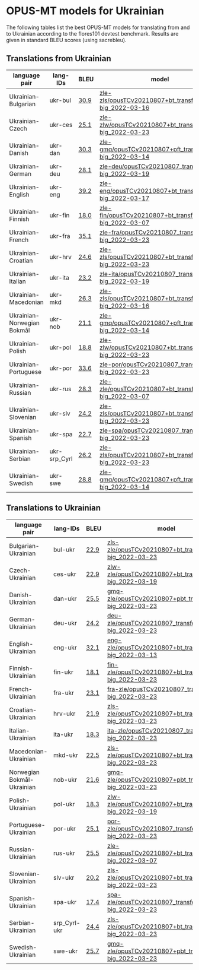 # OPUS-MT models for Ukrainian

The following tables list the best OPUS-MT models for translating from and to Ukrainian according to the flores101 devtest benchmark. Results are given in standard BLEU scores (using sacrebleu).

## Translations from Ukrainian

| language pair | lang-IDs | BLEU | model |
|---------------|----------|------|-------|
| Ukrainian-Bulgarian | ukr-bul | [30.9](https://github.com/Helsinki-NLP/OPUS-MT-train/blob/puhti/scores/ukr-bul/flores101-devtest/bleu-scores.txt) | [zle-zls/opusTCv20210807+bt_transformer-big_2022-03-16](https://object.pouta.csc.fi/Tatoeba-MT-models/zle-zls/opusTCv20210807+bt_transformer-big_2022-03-16.zip) |
| Ukrainian-Czech | ukr-ces | [25.1](https://github.com/Helsinki-NLP/OPUS-MT-train/blob/puhti/scores/ukr-ces/flores101-devtest/bleu-scores.txt) | [zle-zlw/opusTCv20210807+bt_transformer-big_2022-03-23](https://object.pouta.csc.fi/Tatoeba-MT-models/zle-zlw/opusTCv20210807+bt_transformer-big_2022-03-23.zip) |
| Ukrainian-Danish | ukr-dan | [30.3](https://github.com/Helsinki-NLP/OPUS-MT-train/blob/puhti/scores/ukr-dan/flores101-devtest/bleu-scores.txt) | [zle-gmq/opusTCv20210807+pft_transformer-big_2022-03-14](https://object.pouta.csc.fi/Tatoeba-MT-models/zle-gmq/opusTCv20210807+pft_transformer-big_2022-03-14.zip) |
| Ukrainian-German | ukr-deu | [28.1](https://github.com/Helsinki-NLP/OPUS-MT-train/blob/puhti/scores/ukr-deu/flores101-devtest/bleu-scores.txt) | [zle-deu/opusTCv20210807_transformer-big_2022-03-19](https://object.pouta.csc.fi/Tatoeba-MT-models/zle-deu/opusTCv20210807_transformer-big_2022-03-19.zip) |
| Ukrainian-English | ukr-eng | [39.2](https://github.com/Helsinki-NLP/OPUS-MT-train/blob/puhti/scores/ukr-eng/flores101-devtest/bleu-scores.txt) | [zle-eng/opusTCv20210807+bt_transformer-big_2022-03-17](https://object.pouta.csc.fi/Tatoeba-MT-models/zle-eng/opusTCv20210807+bt_transformer-big_2022-03-17.zip) |
| Ukrainian-Finnish | ukr-fin | [18.0](https://github.com/Helsinki-NLP/OPUS-MT-train/blob/puhti/scores/ukr-fin/flores101-devtest/bleu-scores.txt) | [zle-fin/opusTCv20210807+bt_transformer-big_2022-03-07](https://object.pouta.csc.fi/Tatoeba-MT-models/zle-fin/opusTCv20210807+bt_transformer-big_2022-03-07.zip) |
| Ukrainian-French | ukr-fra | [35.1](https://github.com/Helsinki-NLP/OPUS-MT-train/blob/puhti/scores/ukr-fra/flores101-devtest/bleu-scores.txt) | [zle-fra/opusTCv20210807_transformer-big_2022-03-23](https://object.pouta.csc.fi/Tatoeba-MT-models/zle-fra/opusTCv20210807_transformer-big_2022-03-23.zip) |
| Ukrainian-Croatian | ukr-hrv | [24.6](https://github.com/Helsinki-NLP/OPUS-MT-train/blob/puhti/scores/ukr-hrv/flores101-devtest/bleu-scores.txt) | [zle-zls/opusTCv20210807+bt_transformer-big_2022-03-23](https://object.pouta.csc.fi/Tatoeba-MT-models/zle-zls/opusTCv20210807+bt_transformer-big_2022-03-23.zip) |
| Ukrainian-Italian | ukr-ita | [23.2](https://github.com/Helsinki-NLP/OPUS-MT-train/blob/puhti/scores/ukr-ita/flores101-devtest/bleu-scores.txt) | [zle-ita/opusTCv20210807_transformer-big_2022-03-19](https://object.pouta.csc.fi/Tatoeba-MT-models/zle-ita/opusTCv20210807_transformer-big_2022-03-19.zip) |
| Ukrainian-Macedonian | ukr-mkd | [26.3](https://github.com/Helsinki-NLP/OPUS-MT-train/blob/puhti/scores/ukr-mkd/flores101-devtest/bleu-scores.txt) | [zle-zls/opusTCv20210807+bt_transformer-big_2022-03-16](https://object.pouta.csc.fi/Tatoeba-MT-models/zle-zls/opusTCv20210807+bt_transformer-big_2022-03-16.zip) |
| Ukrainian-Norwegian Bokmål | ukr-nob | [21.1](https://github.com/Helsinki-NLP/OPUS-MT-train/blob/puhti/scores/ukr-nob/flores101-devtest/bleu-scores.txt) | [zle-gmq/opusTCv20210807+pft_transformer-big_2022-03-14](https://object.pouta.csc.fi/Tatoeba-MT-models/zle-gmq/opusTCv20210807+pft_transformer-big_2022-03-14.zip) |
| Ukrainian-Polish | ukr-pol | [18.8](https://github.com/Helsinki-NLP/OPUS-MT-train/blob/puhti/scores/ukr-pol/flores101-devtest/bleu-scores.txt) | [zle-zlw/opusTCv20210807+bt_transformer-big_2022-03-23](https://object.pouta.csc.fi/Tatoeba-MT-models/zle-zlw/opusTCv20210807+bt_transformer-big_2022-03-23.zip) |
| Ukrainian-Portuguese | ukr-por | [33.6](https://github.com/Helsinki-NLP/OPUS-MT-train/blob/puhti/scores/ukr-por/flores101-devtest/bleu-scores.txt) | [zle-por/opusTCv20210807_transformer-big_2022-03-23](https://object.pouta.csc.fi/Tatoeba-MT-models/zle-por/opusTCv20210807_transformer-big_2022-03-23.zip) |
| Ukrainian-Russian | ukr-rus | [28.3](https://github.com/Helsinki-NLP/OPUS-MT-train/blob/puhti/scores/ukr-rus/flores101-devtest/bleu-scores.txt) | [zle-zle/opusTCv20210807+bt_transformer-big_2022-03-07](https://object.pouta.csc.fi/Tatoeba-MT-models/zle-zle/opusTCv20210807+bt_transformer-big_2022-03-07.zip) |
| Ukrainian-Slovenian | ukr-slv | [24.2](https://github.com/Helsinki-NLP/OPUS-MT-train/blob/puhti/scores/ukr-slv/flores101-devtest/bleu-scores.txt) | [zle-zls/opusTCv20210807+bt_transformer-big_2022-03-23](https://object.pouta.csc.fi/Tatoeba-MT-models/zle-zls/opusTCv20210807+bt_transformer-big_2022-03-23.zip) |
| Ukrainian-Spanish | ukr-spa | [22.7](https://github.com/Helsinki-NLP/OPUS-MT-train/blob/puhti/scores/ukr-spa/flores101-devtest/bleu-scores.txt) | [zle-spa/opusTCv20210807_transformer-big_2022-03-23](https://object.pouta.csc.fi/Tatoeba-MT-models/zle-spa/opusTCv20210807_transformer-big_2022-03-23.zip) |
| Ukrainian-Serbian | ukr-srp_Cyrl | [26.2](https://github.com/Helsinki-NLP/OPUS-MT-train/blob/puhti/scores/ukr-srp_Cyrl/flores101-devtest/bleu-scores.txt) | [zle-zls/opusTCv20210807+bt_transformer-big_2022-03-23](https://object.pouta.csc.fi/Tatoeba-MT-models/zle-zls/opusTCv20210807+bt_transformer-big_2022-03-23.zip) |
| Ukrainian-Swedish | ukr-swe | [28.8](https://github.com/Helsinki-NLP/OPUS-MT-train/blob/puhti/scores/ukr-swe/flores101-devtest/bleu-scores.txt) | [zle-gmq/opusTCv20210807+pft_transformer-big_2022-03-14](https://object.pouta.csc.fi/Tatoeba-MT-models/zle-gmq/opusTCv20210807+pft_transformer-big_2022-03-14.zip) |

## Translations to Ukrainian

| language pair | lang-IDs | BLEU | model |
|---------------|----------|------|-------|
| Bulgarian-Ukrainian | bul-ukr | [22.9](https://github.com/Helsinki-NLP/OPUS-MT-train/blob/puhti/scores/bul-ukr/flores101-devtest/bleu-scores.txt) | [zls-zle/opusTCv20210807+bt_transformer-big_2022-03-23](https://object.pouta.csc.fi/Tatoeba-MT-models/zls-zle/opusTCv20210807+bt_transformer-big_2022-03-23.zip) |
| Czech-Ukrainian | ces-ukr | [22.9](https://github.com/Helsinki-NLP/OPUS-MT-train/blob/puhti/scores/ces-ukr/flores101-devtest/bleu-scores.txt) | [zlw-zle/opusTCv20210807+bt_transformer-big_2022-03-19](https://object.pouta.csc.fi/Tatoeba-MT-models/zlw-zle/opusTCv20210807+bt_transformer-big_2022-03-19.zip) |
| Danish-Ukrainian | dan-ukr | [25.5](https://github.com/Helsinki-NLP/OPUS-MT-train/blob/puhti/scores/dan-ukr/flores101-devtest/bleu-scores.txt) | [gmq-zle/opusTCv20210807+pbt_transformer-big_2022-03-23](https://object.pouta.csc.fi/Tatoeba-MT-models/gmq-zle/opusTCv20210807+pbt_transformer-big_2022-03-23.zip) |
| German-Ukrainian | deu-ukr | [24.2](https://github.com/Helsinki-NLP/OPUS-MT-train/blob/puhti/scores/deu-ukr/flores101-devtest/bleu-scores.txt) | [deu-zle/opusTCv20210807_transformer-big_2022-03-23](https://object.pouta.csc.fi/Tatoeba-MT-models/deu-zle/opusTCv20210807_transformer-big_2022-03-23.zip) |
| English-Ukrainian | eng-ukr | [32.1](https://github.com/Helsinki-NLP/OPUS-MT-train/blob/puhti/scores/eng-ukr/flores101-devtest/bleu-scores.txt) | [eng-zle/opusTCv20210807+bt_transformer-big_2022-03-13](https://object.pouta.csc.fi/Tatoeba-MT-models/eng-zle/opusTCv20210807+bt_transformer-big_2022-03-13.zip) |
| Finnish-Ukrainian | fin-ukr | [18.1](https://github.com/Helsinki-NLP/OPUS-MT-train/blob/puhti/scores/fin-ukr/flores101-devtest/bleu-scores.txt) | [fin-zle/opusTCv20210807+bt_transformer-big_2022-03-23](https://object.pouta.csc.fi/Tatoeba-MT-models/fin-zle/opusTCv20210807+bt_transformer-big_2022-03-23.zip) |
| French-Ukrainian | fra-ukr | [23.1](https://github.com/Helsinki-NLP/OPUS-MT-train/blob/puhti/scores/fra-ukr/flores101-devtest/bleu-scores.txt) | [fra-zle/opusTCv20210807_transformer-big_2022-03-23](https://object.pouta.csc.fi/Tatoeba-MT-models/fra-zle/opusTCv20210807_transformer-big_2022-03-23.zip) |
| Croatian-Ukrainian | hrv-ukr | [21.9](https://github.com/Helsinki-NLP/OPUS-MT-train/blob/puhti/scores/hrv-ukr/flores101-devtest/bleu-scores.txt) | [zls-zle/opusTCv20210807+bt_transformer-big_2022-03-23](https://object.pouta.csc.fi/Tatoeba-MT-models/zls-zle/opusTCv20210807+bt_transformer-big_2022-03-23.zip) |
| Italian-Ukrainian | ita-ukr | [18.3](https://github.com/Helsinki-NLP/OPUS-MT-train/blob/puhti/scores/ita-ukr/flores101-devtest/bleu-scores.txt) | [ita-zle/opusTCv20210807_transformer-big_2022-03-23](https://object.pouta.csc.fi/Tatoeba-MT-models/ita-zle/opusTCv20210807_transformer-big_2022-03-23.zip) |
| Macedonian-Ukrainian | mkd-ukr | [22.5](https://github.com/Helsinki-NLP/OPUS-MT-train/blob/puhti/scores/mkd-ukr/flores101-devtest/bleu-scores.txt) | [zls-zle/opusTCv20210807+bt_transformer-big_2022-03-23](https://object.pouta.csc.fi/Tatoeba-MT-models/zls-zle/opusTCv20210807+bt_transformer-big_2022-03-23.zip) |
| Norwegian Bokmål-Ukrainian | nob-ukr | [21.6](https://github.com/Helsinki-NLP/OPUS-MT-train/blob/puhti/scores/nob-ukr/flores101-devtest/bleu-scores.txt) | [gmq-zle/opusTCv20210807+pbt_transformer-big_2022-03-23](https://object.pouta.csc.fi/Tatoeba-MT-models/gmq-zle/opusTCv20210807+pbt_transformer-big_2022-03-23.zip) |
| Polish-Ukrainian | pol-ukr | [18.3](https://github.com/Helsinki-NLP/OPUS-MT-train/blob/puhti/scores/pol-ukr/flores101-devtest/bleu-scores.txt) | [zlw-zle/opusTCv20210807+bt_transformer-big_2022-03-19](https://object.pouta.csc.fi/Tatoeba-MT-models/zlw-zle/opusTCv20210807+bt_transformer-big_2022-03-19.zip) |
| Portuguese-Ukrainian | por-ukr | [25.1](https://github.com/Helsinki-NLP/OPUS-MT-train/blob/puhti/scores/por-ukr/flores101-devtest/bleu-scores.txt) | [por-zle/opusTCv20210807_transformer-big_2022-03-23](https://object.pouta.csc.fi/Tatoeba-MT-models/por-zle/opusTCv20210807_transformer-big_2022-03-23.zip) |
| Russian-Ukrainian | rus-ukr | [25.5](https://github.com/Helsinki-NLP/OPUS-MT-train/blob/puhti/scores/rus-ukr/flores101-devtest/bleu-scores.txt) | [zle-zle/opusTCv20210807+bt_transformer-big_2022-03-07](https://object.pouta.csc.fi/Tatoeba-MT-models/zle-zle/opusTCv20210807+bt_transformer-big_2022-03-07.zip) |
| Slovenian-Ukrainian | slv-ukr | [20.2](https://github.com/Helsinki-NLP/OPUS-MT-train/blob/puhti/scores/slv-ukr/flores101-devtest/bleu-scores.txt) | [zls-zle/opusTCv20210807+bt_transformer-big_2022-03-23](https://object.pouta.csc.fi/Tatoeba-MT-models/zls-zle/opusTCv20210807+bt_transformer-big_2022-03-23.zip) |
| Spanish-Ukrainian | spa-ukr | [17.4](https://github.com/Helsinki-NLP/OPUS-MT-train/blob/puhti/scores/spa-ukr/flores101-devtest/bleu-scores.txt) | [spa-zle/opusTCv20210807_transformer-big_2022-03-23](https://object.pouta.csc.fi/Tatoeba-MT-models/spa-zle/opusTCv20210807_transformer-big_2022-03-23.zip) |
| Serbian-Ukrainian | srp_Cyrl-ukr | [24.4](https://github.com/Helsinki-NLP/OPUS-MT-train/blob/puhti/scores/srp_Cyrl-ukr/flores101-devtest/bleu-scores.txt) | [zls-zle/opusTCv20210807+bt_transformer-big_2022-03-23](https://object.pouta.csc.fi/Tatoeba-MT-models/zls-zle/opusTCv20210807+bt_transformer-big_2022-03-23.zip) |
| Swedish-Ukrainian | swe-ukr | [25.7](https://github.com/Helsinki-NLP/OPUS-MT-train/blob/puhti/scores/swe-ukr/flores101-devtest/bleu-scores.txt) | [gmq-zle/opusTCv20210807+pbt_transformer-big_2022-03-23](https://object.pouta.csc.fi/Tatoeba-MT-models/gmq-zle/opusTCv20210807+pbt_transformer-big_2022-03-23.zip) |
